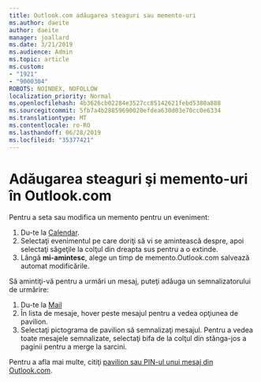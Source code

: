 ```yaml
---
title: Outlook.com adăugarea steaguri sau memento-uri
ms.author: daeite
author: daeite
manager: joallard
ms.date: 3/21/2019
ms.audience: Admin
ms.topic: article
ms.custom:
- "1921"
- "9000304"
ROBOTS: NOINDEX, NOFOLLOW
localization_priority: Normal
ms.openlocfilehash: 4b3626cb02284e3527cc85142621febd5380a888
ms.sourcegitcommit: 5fb7a4b28859690020efdea630d03e70cc0e6334
ms.translationtype: MT
ms.contentlocale: ro-RO
ms.lasthandoff: 06/28/2019
ms.locfileid: "35377421"
---
```

# <a name="adding-flags-and-reminders-in-outlookcom"></a>Adăugarea steaguri şi memento-uri în Outlook.com

Pentru a seta sau modifica un memento pentru un eveniment:

1. Du-te la [Calendar](https://outlook.live.com/calendar/).
1. Selectaţi evenimentul pe care doriţi să vi se amintească despre, apoi selectaţi săgeţile la colţul din dreapta sus pentru a o extinde.
1. Lângă **mi-amintesc**, alege un timp de memento.Outlook.com salvează automat modificările.

Să amintiţi-vă pentru a urmări un mesaj, puteţi adăuga un semnalizatorului de urmărire:

1. Du-te la [Mail](https://outlook.live.com/mail/)
1. În lista de mesaje, hover peste mesajul pentru a vedea opţiunea de pavilion.
1. Selectaţi pictograma de pavilion să semnalizaţi mesajul. Pentru a vedea toate mesajele semnalizate, selectaţi bifa de la colţul din stânga-jos a paginii pentru a merge la sarcini.
 
Pentru a afla mai multe, citiţi [pavilion sau PIN-ul unui mesaj din Outlook.com](https://support.office.com/article/8e911e69-30d6-4cc8-8c71-a1163560618a).

